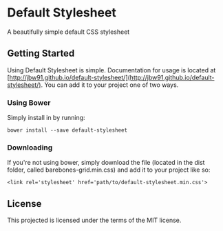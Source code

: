 # Default Stylesheet

A beautifully simple default CSS stylesheet

## Getting Started

Using Default Stylesheet is simple. Documentation for usage is located at [http://jbw91.github.io/default-stylesheet/](http://jbw91.github.io/default-stylesheet/). You can add it to your project one of two ways.

### Using Bower

Simply install in by running:

```
bower install --save default-stylesheet
```

### Downloading

If you're not using bower, simply download the file (located in the dist folder, called barebones-grid.min.css) and add it to your project like so:

```
<link rel='stylesheet' href='path/to/default-stylesheet.min.css'>
```

## License

This projected is licensed under the terms of the MIT license.
